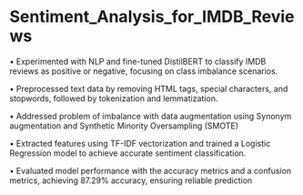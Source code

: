 # Sentiment_Analysis_for_IMDB_Reviews

• Experimented with NLP and fine-tuned DistilBERT to classify IMDB reviews as positive or negative, focusing on class imbalance scenarios.

• Preprocessed text data by removing HTML tags, special characters, and stopwords, followed by tokenization and lemmatization.

• Addressed problem of imbalance with data augmentation using Synonym augmentation and Synthetic Minority Oversampling (SMOTE)

• Extracted features using TF-IDF vectorization and trained a Logistic Regression model to achieve accurate sentiment classification.

• Evaluated model performance with the accuracy metrics and a confusion metrics, achieving 87.29% accuracy, ensuring reliable prediction
